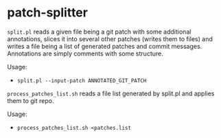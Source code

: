 patch-splitter
==============

`split.pl` reads a given file being a git patch with some additional
annotations, slices it into several other patches (writes them to
files) and writes a file being a list of generated patches and commit
messages. Annotations are simply comments with some structure.

Usage:
- `split.pl --input-patch ANNOTATED_GIT_PATCH`

`process_patches_list.sh` reads a file list generated by split.pl and
applies them to git repo.

Usage:
- `process_patches_list.sh <patches.list`
